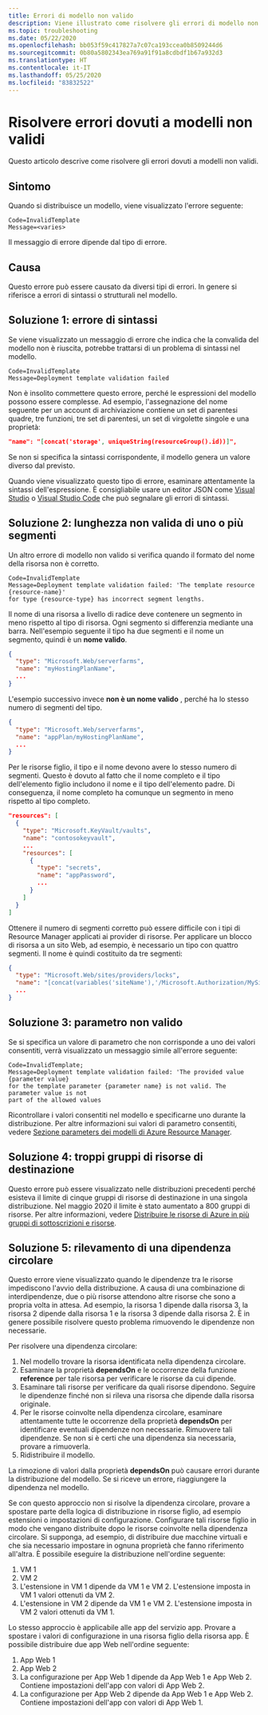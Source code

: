 ```yaml
---
title: Errori di modello non valido
description: Viene illustrato come risolvere gli errori di modello non valido durante la distribuzione di modelli di Azure Resource Manager.
ms.topic: troubleshooting
ms.date: 05/22/2020
ms.openlocfilehash: bb053f59c417827a7c07ca193ccea0b8509244d6
ms.sourcegitcommit: 0b80a5802343ea769a91f91a8cdbdf1b67a932d3
ms.translationtype: HT
ms.contentlocale: it-IT
ms.lasthandoff: 05/25/2020
ms.locfileid: "83832522"
---
```

# <a name="resolve-errors-for-invalid-template"></a>Risolvere errori dovuti a modelli non validi

Questo articolo descrive come risolvere gli errori dovuti a modelli non validi.

## <a name="symptom"></a>Sintomo

Quando si distribuisce un modello, viene visualizzato l'errore seguente:

```
Code=InvalidTemplate
Message=<varies>
```

Il messaggio di errore dipende dal tipo di errore.

## <a name="cause"></a>Causa

Questo errore può essere causato da diversi tipi di errori. In genere si riferisce a errori di sintassi o strutturali nel modello.

<a id="syntax-error" />

## <a name="solution-1---syntax-error"></a>Soluzione 1: errore di sintassi

Se viene visualizzato un messaggio di errore che indica che la convalida del modello non è riuscita, potrebbe trattarsi di un problema di sintassi nel modello.

```
Code=InvalidTemplate
Message=Deployment template validation failed
```

Non è insolito commettere questo errore, perché le espressioni del modello possono essere complesse. Ad esempio, l'assegnazione del nome seguente per un account di archiviazione contiene un set di parentesi quadre, tre funzioni, tre set di parentesi, un set di virgolette singole e una proprietà:

```json
"name": "[concat('storage', uniqueString(resourceGroup().id))]",
```

Se non si specifica la sintassi corrispondente, il modello genera un valore diverso dal previsto.

Quando viene visualizzato questo tipo di errore, esaminare attentamente la sintassi dell'espressione. È consigliabile usare un editor JSON come [Visual Studio](create-visual-studio-deployment-project.md) o [Visual Studio Code](use-vs-code-to-create-template.md) che può segnalare gli errori di sintassi.

<a id="incorrect-segment-lengths" />

## <a name="solution-2---incorrect-segment-lengths"></a>Soluzione 2: lunghezza non valida di uno o più segmenti

Un altro errore di modello non valido si verifica quando il formato del nome della risorsa non è corretto.

```
Code=InvalidTemplate
Message=Deployment template validation failed: 'The template resource {resource-name}'
for type {resource-type} has incorrect segment lengths.
```

Il nome di una risorsa a livello di radice deve contenere un segmento in meno rispetto al tipo di risorsa. Ogni segmento si differenzia mediante una barra. Nell'esempio seguente il tipo ha due segmenti e il nome un segmento, quindi è un **nome valido**.

```json
{
  "type": "Microsoft.Web/serverfarms",
  "name": "myHostingPlanName",
  ...
}
```

L'esempio successivo invece **non è un nome valido** , perché ha lo stesso numero di segmenti del tipo.

```json
{
  "type": "Microsoft.Web/serverfarms",
  "name": "appPlan/myHostingPlanName",
  ...
}
```

Per le risorse figlio, il tipo e il nome devono avere lo stesso numero di segmenti. Questo è dovuto al fatto che il nome completo e il tipo dell'elemento figlio includono il nome e il tipo dell'elemento padre. Di conseguenza, il nome completo ha comunque un segmento in meno rispetto al tipo completo.

```json
"resources": [
  {
    "type": "Microsoft.KeyVault/vaults",
    "name": "contosokeyvault",
    ...
    "resources": [
      {
        "type": "secrets",
        "name": "appPassword",
        ...
      }
    ]
  }
]
```

Ottenere il numero di segmenti corretto può essere difficile con i tipi di Resource Manager applicati ai provider di risorse. Per applicare un blocco di risorsa a un sito Web, ad esempio, è necessario un tipo con quattro segmenti. Il nome è quindi costituito da tre segmenti:

```json
{
  "type": "Microsoft.Web/sites/providers/locks",
  "name": "[concat(variables('siteName'),'/Microsoft.Authorization/MySiteLock')]",
  ...
}
```

<a id="parameter-not-valid" />

## <a name="solution-3---parameter-is-not-valid"></a>Soluzione 3: parametro non valido

Se si specifica un valore di parametro che non corrisponde a uno dei valori consentiti, verrà visualizzato un messaggio simile all'errore seguente:

```
Code=InvalidTemplate;
Message=Deployment template validation failed: 'The provided value {parameter value}
for the template parameter {parameter name} is not valid. The parameter value is not
part of the allowed values
```

Ricontrollare i valori consentiti nel modello e specificarne uno durante la distribuzione. Per altre informazioni sui valori di parametro consentiti, vedere [Sezione parameters dei modelli di Azure Resource Manager](template-syntax.md#parameters).

<a id="too-many-resource-groups" />

## <a name="solution-4---too-many-target-resource-groups"></a>Soluzione 4: troppi gruppi di risorse di destinazione

Questo errore può essere visualizzato nelle distribuzioni precedenti perché esisteva il limite di cinque gruppi di risorse di destinazione in una singola distribuzione. Nel maggio 2020 il limite è stato aumentato a 800 gruppi di risorse. Per altre informazioni, vedere [Distribuire le risorse di Azure in più gruppi di sottoscrizioni e risorse](cross-resource-group-deployment.md).

<a id="circular-dependency" />

## <a name="solution-5---circular-dependency-detected"></a>Soluzione 5: rilevamento di una dipendenza circolare

Questo errore viene visualizzato quando le dipendenze tra le risorse impediscono l'avvio della distribuzione. A causa di una combinazione di interdipendenze, due o più risorse attendono altre risorse che sono a propria volta in attesa. Ad esempio, la risorsa 1 dipende dalla risorsa 3, la risorsa 2 dipende dalla risorsa 1 e la risorsa 3 dipende dalla risorsa 2. È in genere possibile risolvere questo problema rimuovendo le dipendenze non necessarie.

Per risolvere una dipendenza circolare:

1. Nel modello trovare la risorsa identificata nella dipendenza circolare.
2. Esaminare la proprietà **dependsOn** e le occorrenze della funzione **reference** per tale risorsa per verificare le risorse da cui dipende.
3. Esaminare tali risorse per verificare da quali risorse dipendono. Seguire le dipendenze finché non si rileva una risorsa che dipende dalla risorsa originale.
5. Per le risorse coinvolte nella dipendenza circolare, esaminare attentamente tutte le occorrenze della proprietà **dependsOn** per identificare eventuali dipendenze non necessarie. Rimuovere tali dipendenze. Se non si è certi che una dipendenza sia necessaria, provare a rimuoverla.
6. Ridistribuire il modello.

La rimozione di valori dalla proprietà **dependsOn** può causare errori durante la distribuzione del modello. Se si riceve un errore, riaggiungere la dipendenza nel modello.

Se con questo approccio non si risolve la dipendenza circolare, provare a spostare parte della logica di distribuzione in risorse figlio, ad esempio estensioni o impostazioni di configurazione. Configurare tali risorse figlio in modo che vengano distribuite dopo le risorse coinvolte nella dipendenza circolare. Si supponga, ad esempio, di distribuire due macchine virtuali e che sia necessario impostare in ognuna proprietà che fanno riferimento all'altra. È possibile eseguire la distribuzione nell'ordine seguente:

1. VM 1
2. VM 2
3. L'estensione in VM 1 dipende da VM 1 e VM 2. L'estensione imposta in VM 1 valori ottenuti da VM 2.
4. L'estensione in VM 2 dipende da VM 1 e VM 2. L'estensione imposta in VM 2 valori ottenuti da VM 1.

Lo stesso approccio è applicabile alle app del servizio app. Provare a spostare i valori di configurazione in una risorsa figlio della risorsa app. È possibile distribuire due app Web nell'ordine seguente:

1. App Web 1
2. App Web 2
3. La configurazione per App Web 1 dipende da App Web 1 e App Web 2. Contiene impostazioni dell'app con valori di App Web 2.
4. La configurazione per App Web 2 dipende da App Web 1 e App Web 2. Contiene impostazioni dell'app con valori di App Web 1.
